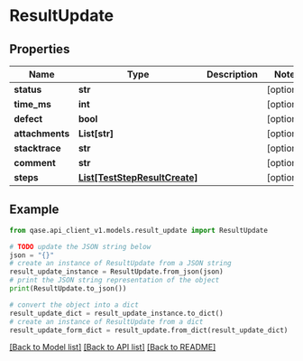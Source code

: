 # ResultUpdate


## Properties

Name | Type | Description | Notes
------------ | ------------- | ------------- | -------------
**status** | **str** |  | [optional] 
**time_ms** | **int** |  | [optional] 
**defect** | **bool** |  | [optional] 
**attachments** | **List[str]** |  | [optional] 
**stacktrace** | **str** |  | [optional] 
**comment** | **str** |  | [optional] 
**steps** | [**List[TestStepResultCreate]**](TestStepResultCreate.md) |  | [optional] 

## Example

```python
from qase.api_client_v1.models.result_update import ResultUpdate

# TODO update the JSON string below
json = "{}"
# create an instance of ResultUpdate from a JSON string
result_update_instance = ResultUpdate.from_json(json)
# print the JSON string representation of the object
print(ResultUpdate.to_json())

# convert the object into a dict
result_update_dict = result_update_instance.to_dict()
# create an instance of ResultUpdate from a dict
result_update_form_dict = result_update.from_dict(result_update_dict)
```
[[Back to Model list]](../README.md#documentation-for-models) [[Back to API list]](../README.md#documentation-for-api-endpoints) [[Back to README]](../README.md)


